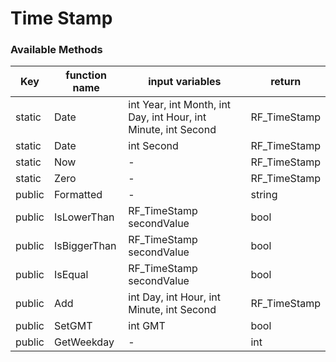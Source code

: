 # Time Stamp

### Available Methods


| Key    | function name | input variables                                                | return       |
|--------|---------------|----------------------------------------------------------------|--------------|
| static | Date          | int Year, int Month, int Day, int Hour, int Minute, int Second | RF_TimeStamp |
| static | Date          | int Second                                                     | RF_TimeStamp |
| static | Now           | -                                                              | RF_TimeStamp |
| static | Zero          | -                                                              | RF_TimeStamp |
| public | Formatted     | -                                                              | string       |
| public | IsLowerThan   | RF_TimeStamp secondValue                                       | bool         |
| public | IsBiggerThan  | RF_TimeStamp secondValue                                       | bool         |
| public | IsEqual       | RF_TimeStamp secondValue                                       | bool         |
| public | Add           | int Day, int Hour, int Minute, int Second                      | RF_TimeStamp |
| public | SetGMT        | int GMT                                                        | bool         |
| public | GetWeekday    | -                                                              | int          |